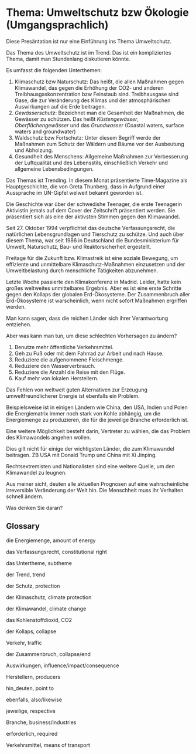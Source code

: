 # Thema: Umweltschutz bzw Ökologie (Umgangsprachlich)

Diese Presäntation ist nur eine Einführung ins Thema Umweltschutz.

Das Thema des Umweltschutz ist im Trend. Das ist ein kompliziertes Thema, damit man Stundenlang diskutieren könnte.

Es umfasst die folgenden Unterthemen:

1. Klimaschutz bzw Naturschutz: Das heißt, die allen Maßnahmen gegen Klimawandel, das gegen die Erhöhung der CO2- und anderen Treibhausgaskonzentration bzw Feinstaub sind.  Treibhausgase sind Gase, die zur Veränderung des Klimas und der atmosphärischen Auswirkungen auf die Erde beitragen.
2. *Gewässerschutz*: Bezeichnet man die Gesamheit der Maßnahmen, die Gewässer zu schützen. Das heißt *Küstengewässer*, *Oberflächengewässer* und das *Grundwasser* (Coastal waters, surface waters and groundwater)
3. Waldschutz bzw Fortschutz: Unter diesem Begriff werde der Maßnahmen zum Schutz der Wäldern und Bäume vor der Ausbeutung und Abholzung.
4. Gesundheit des Menschens: Allgemeine Maßnahmen zur Verbesserung der Luftqualität und des Lebensstils, einschließlich Verkehr und allgemeine Lebensbedingungen.

Das Themas ist Trending. In diesem Monat präsentierte Time-Magazine als Hauptgeschichte, die von Greta Thunberg, dass in Aufgrund einer Aussprache im UN-Gipfel welweit bekannt geworden ist.

Die Geschichte war über der schwedishe Teenager, die erste Teenagerin Aktivistin jemals auf dem Cover der Zeitschrift präsentiert werden. Sie präsentiert sich als eine der aktivsten Stimmen gegen den Klimawandel.

Seit 27. Oktober 1994 verpflichtet das deutsche Verfassungsrecht, die natürlichen Lebensgrundlagen und Tierschutz zu schütze.
Und auch über diesem Thema, war seit 1986 in Deutschland die Bundesministerium für Umwelt, Naturschutz, Bau- und Reaktorsicherheit ergestellt.

Freitage für die Zukunft bzw. Klimastreik ist eine soziale Bewegung, um effiziente und unmittelbare Klimaschutz-Maßnahmen einzusetzen und der Umweltbelastung durch menschliche Tätigkeiten abzunehmen.

Letzte Woche passierte den Klimakonferenz in Madrid. Leider, hatte kein großes weltweites unmittelbares Ergebnis. Aber es ist eine erste Schritte gegen den Kollaps der globalen Erd-Ökosysteme. Der Zusammenbruch aller Erd-Ökosysteme ist warscheinlich, wenn nicht sofort Maßnahmen ergriffen werden.

Man kann sagen, dass die reichen Länder sich ihrer Verantwortung entziehen.

Aber was kann man tun, um diese schlechten Vorhersagen zu ändern?

1. Benutze mehr öffentliche Verkehrsmittel.
2. Geh zu Fuß oder mit dem Fahrrad zur Arbeit und nach Hause.
3. Reduziere die aufgenommene Fleischmenge.
4. Reduziere den Wasserverbrauch.
5. Reduziere die Anzahl die Reise mit den Flüge.
6. Kauf mehr von lokalen Herstellern.

Das Fehlen von weltweit guten Alternativen zur Erzeugung umweltfreundlicherer Energie ist ebenfalls ein Problem. 

Beispielsweise ist in einigen Ländern wie China, den USA, Indien und Polen die Energiematrix immer noch stark von Kohle abhängig, um die Energiemenge zu produzieren, die für die jeweilige Branche erforderlich ist.

Eine weitere Möglichkeit besteht darin, Vertreter zu wählen, die das Problem des Klimawandels angehen wollen.

Dies gilt nicht für einige der wichtigsten Länder, die zum Klimawandel beitragen. ZB USA mit Donald Trump und China mit Xi Jinping.

Rechtsextremisten und Nationalisten sind eine weitere Quelle, um den Klimawandel zu leugnen.

Aus meiner sicht, deuten alle aktuellen Prognosen auf eine wahrscheinliche irreversible Veränderung der Welt hin. Die Menschheit muss ihr Verhalten schnell ändern.

Was denken Sie daran?

## Glossary

die Energiemenge, amount of energy

das Verfassungsrecht, constitutional right

das Untertheme, subtheme

der Trend, trend

der Schutz, protection

der Klimaschutz, climate protection

der Klimawandel, climate change

das Kohlenstoffdioxid, CO2

der Kollaps, collapse

Verkehr, traffic

der Zusammenbruch, collapse/end

Auswirkungen, influence/impact/consequence

Herstellern, producers

hin\_deuten, point to

ebenfalls, also/likewise

jeweilige, respective

Branche, business/industries

erforderlich, required

Verkehrsmittel, means of transport
